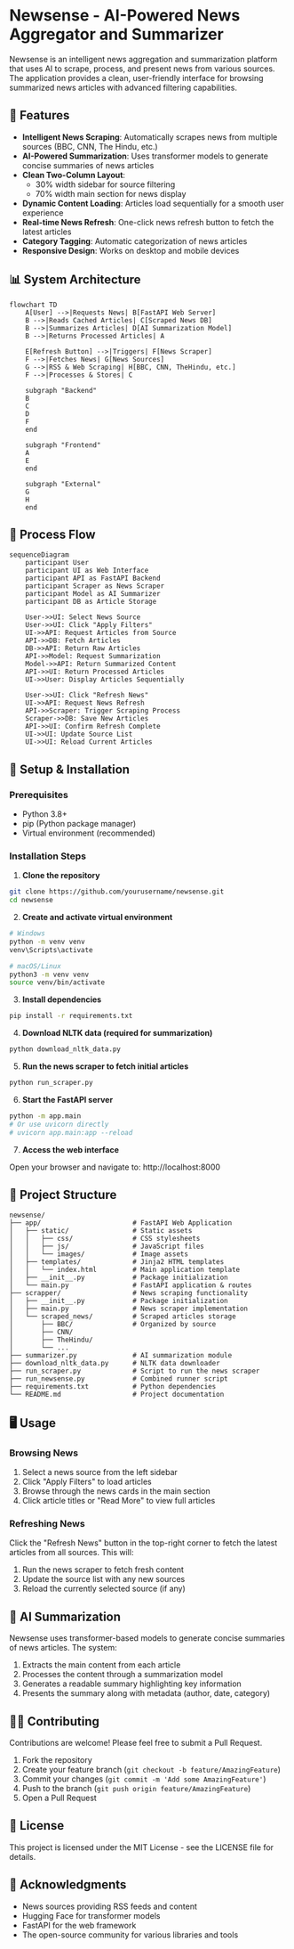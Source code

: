 # Newsense - AI-Powered News Aggregator and Summarizer

Newsense is an intelligent news aggregation and summarization platform that uses AI to scrape, process, and present news from various sources. The application provides a clean, user-friendly interface for browsing summarized news articles with advanced filtering capabilities.

## 🌟 Features

- **Intelligent News Scraping**: Automatically scrapes news from multiple sources (BBC, CNN, The Hindu, etc.)
- **AI-Powered Summarization**: Uses transformer models to generate concise summaries of news articles
- **Clean Two-Column Layout**:
  - 30% width sidebar for source filtering
  - 70% width main section for news display
- **Dynamic Content Loading**: Articles load sequentially for a smooth user experience
- **Real-time News Refresh**: One-click news refresh button to fetch the latest articles
- **Category Tagging**: Automatic categorization of news articles
- **Responsive Design**: Works on desktop and mobile devices

## 📊 System Architecture

```mermaid
flowchart TD
    A[User] -->|Requests News| B[FastAPI Web Server]
    B -->|Reads Cached Articles| C[Scraped News DB]
    B -->|Summarizes Articles| D[AI Summarization Model]
    B -->|Returns Processed Articles| A
    
    E[Refresh Button] -->|Triggers| F[News Scraper]
    F -->|Fetches News| G[News Sources]
    G -->|RSS & Web Scraping| H[BBC, CNN, TheHindu, etc.]
    F -->|Processes & Stores| C
    
    subgraph "Backend"
    B
    C
    D
    F
    end
    
    subgraph "Frontend"
    A
    E
    end
    
    subgraph "External"
    G
    H
    end
```

## 🔄 Process Flow

```mermaid
sequenceDiagram
    participant User
    participant UI as Web Interface
    participant API as FastAPI Backend
    participant Scraper as News Scraper
    participant Model as AI Summarizer
    participant DB as Article Storage
    
    User->>UI: Select News Source
    User->>UI: Click "Apply Filters"
    UI->>API: Request Articles from Source
    API->>DB: Fetch Articles
    DB->>API: Return Raw Articles
    API->>Model: Request Summarization
    Model->>API: Return Summarized Content
    API->>UI: Return Processed Articles
    UI->>User: Display Articles Sequentially
    
    User->>UI: Click "Refresh News"
    UI->>API: Request News Refresh
    API->>Scraper: Trigger Scraping Process
    Scraper->>DB: Save New Articles
    API->>UI: Confirm Refresh Complete
    UI->>UI: Update Source List
    UI->>UI: Reload Current Articles
```

## 🚀 Setup & Installation

### Prerequisites

- Python 3.8+
- pip (Python package manager)
- Virtual environment (recommended)

### Installation Steps

1. **Clone the repository**

```bash
git clone https://github.com/yourusername/newsense.git
cd newsense
```

2. **Create and activate virtual environment**

```bash
# Windows
python -m venv venv
venv\Scripts\activate

# macOS/Linux
python3 -m venv venv
source venv/bin/activate
```

3. **Install dependencies**

```bash
pip install -r requirements.txt
```

4. **Download NLTK data (required for summarization)**

```bash
python download_nltk_data.py
```

5. **Run the news scraper to fetch initial articles**

```bash
python run_scraper.py
```

6. **Start the FastAPI server**

```bash
python -m app.main
# Or use uvicorn directly
# uvicorn app.main:app --reload
```

7. **Access the web interface**

Open your browser and navigate to: http://localhost:8000

## 🧰 Project Structure

```
newsense/
├── app/                       # FastAPI Web Application
│   ├── static/                # Static assets
│   │   ├── css/               # CSS stylesheets
│   │   ├── js/                # JavaScript files
│   │   └── images/            # Image assets
│   ├── templates/             # Jinja2 HTML templates
│   │   └── index.html         # Main application template
│   ├── __init__.py            # Package initialization
│   └── main.py                # FastAPI application & routes
├── scrapper/                  # News scraping functionality
│   ├── __init__.py            # Package initialization
│   ├── main.py                # News scraper implementation
│   └── scraped_news/          # Scraped articles storage
│       ├── BBC/               # Organized by source
│       ├── CNN/
│       ├── TheHindu/
│       └── ...
├── summarizer.py              # AI summarization module
├── download_nltk_data.py      # NLTK data downloader
├── run_scraper.py             # Script to run the news scraper
├── run_newsense.py            # Combined runner script
├── requirements.txt           # Python dependencies
└── README.md                  # Project documentation
```

## 🖥️ Usage

### Browsing News

1. Select a news source from the left sidebar
2. Click "Apply Filters" to load articles
3. Browse through the news cards in the main section
4. Click article titles or "Read More" to view full articles

### Refreshing News

Click the "Refresh News" button in the top-right corner to fetch the latest articles from all sources. This will:

1. Run the news scraper to fetch fresh content
2. Update the source list with any new sources
3. Reload the currently selected source (if any)

## 🧠 AI Summarization

Newsense uses transformer-based models to generate concise summaries of news articles. The system:

1. Extracts the main content from each article
2. Processes the content through a summarization model
3. Generates a readable summary highlighting key information
4. Presents the summary along with metadata (author, date, category)

## 👨‍💻 Contributing

Contributions are welcome! Please feel free to submit a Pull Request.

1. Fork the repository
2. Create your feature branch (`git checkout -b feature/AmazingFeature`)
3. Commit your changes (`git commit -m 'Add some AmazingFeature'`)
4. Push to the branch (`git push origin feature/AmazingFeature`)
5. Open a Pull Request

## 📝 License

This project is licensed under the MIT License - see the LICENSE file for details.

## 🙏 Acknowledgments

- News sources providing RSS feeds and content
- Hugging Face for transformer models
- FastAPI for the web framework
- The open-source community for various libraries and tools 
